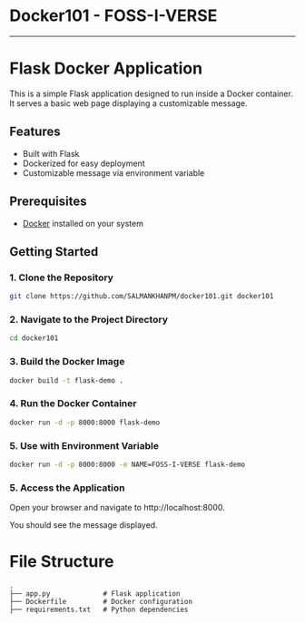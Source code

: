 # Docker101 - FOSS-I-VERSE
--------------------------------------------
# Flask Docker Application

This is a simple Flask application designed to run inside a Docker container. It serves a basic web page displaying a customizable message.

## Features

- Built with Flask
- Dockerized for easy deployment
- Customizable message via environment variable

## Prerequisites

- [Docker](https://www.docker.com/) installed on your system

## Getting Started

### 1. Clone the Repository

```sh
git clone https://github.com/SALMANKHANPM/docker101.git docker101
```
### 2. Navigate to the Project Directory
```sh
cd docker101
```
### 3.  Build the Docker Image
```sh
docker build -t flask-demo .
```

### 4. Run the Docker Container
```sh
docker run -d -p 8000:8000 flask-demo
```

### 5. Use with Environment Variable
```sh
docker run -d -p 8000:8000 -e NAME=FOSS-I-VERSE flask-demo
```

### 5. Access the Application
Open your browser and navigate to http://localhost:8000.

You should see the message displayed.

# File Structure
```
.
├── app.py             # Flask application
├── Dockerfile         # Docker configuration
├── requirements.txt   # Python dependencies
```

